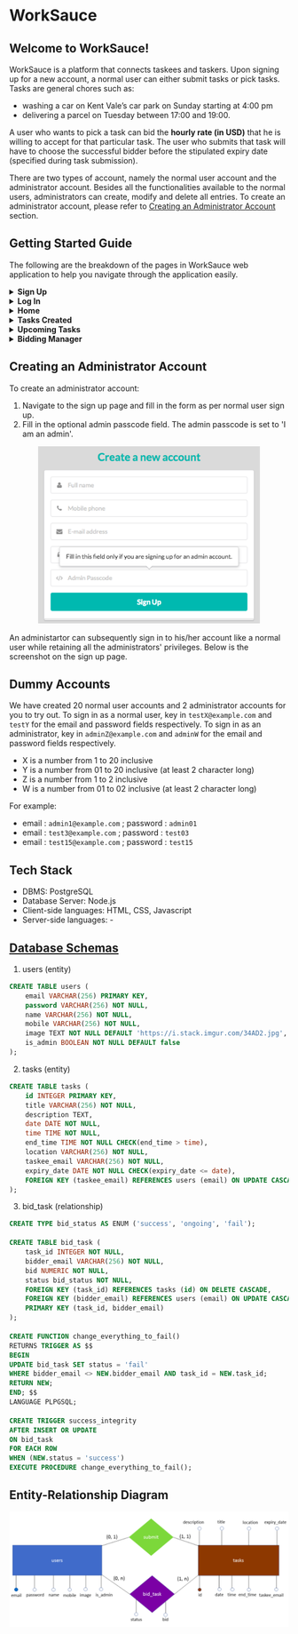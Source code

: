 # WorkSauce

## Welcome to WorkSauce!

WorkSauce is a platform that connects taskees and taskers. Upon signing up for a new account, 
a normal user can either submit tasks or pick tasks. Tasks are general chores such as:
* washing a car on Kent Vale’s car park on Sunday starting at 4:00 pm
* delivering a parcel on Tuesday between 17:00 and 19:00. 

A user who wants to pick a task can bid the **hourly rate (in USD)** that he is willing to 
accept for that particular task. The user who submits that task will have to choose the 
successful bidder before the stipulated expiry date (specified during task submission).

There are two types of account, namely the normal user account and the administrator account. 
Besides all the functionalities available to the normal users, administrators can create, 
modify and delete all entries. To create an administrator account, please refer to 
[Creating an Administrator Account](#Creating-an-Administrator-Account) section.

## Getting Started Guide

The following are the breakdown of the pages in WorkSauce web application to help you navigate
through the application easily.

<details>
<summary><b>Sign Up</b></summary>
<br>
<p align="center">
  <img width="400" src="https://github.com/CS2102-Group29/WorkSauce/blob/master/screenshots/Sign_Up.png">
</p>
To sign up, simply fill in all the details required (shown in the figure above). The admin
passcode field can be left blank. It should only be filled in when creating an administrator 
accoun. There will be an alert message if you are trying to sign up using an already existing 
email address.
<br>
</details>

<details>
<summary><b>Log In</b></summary>
<br>
<p align="center">
  <img width="400" src="https://github.com/CS2102-Group29/WorkSauce/blob/master/screenshots/Log_In.png">
</p>
To log in, fill in the email and password field shown above.
<br>
</details>

<details>
<summary><b>Home</b></summary>
<br>
<p align="center">
  <img width="400" src="https://github.com/CS2102-Group29/WorkSauce/blob/master/screenshots/Home.png">
</p>
The home page shows all the tasks submitted by all the users. You can filter the tasks by using
the search bar on the top left hand corner of the screen.

Click on the name of the taskee to see his/her profile.

Click on the task title (the one following `Need help with`) to see the task details and bid
for the task.

Note that you will be able to see all the tasks you have submitted, but you will not be able 
to bid for those tasks.
<br>
</details>

<details>
<summary><b>Tasks Created</b></summary>
<br>
<p align="center">
  <img width="400" src="https://github.com/CS2102-Group29/WorkSauce/blob/master/screenshots/Tasks_Created.png">
</p>

You will be able to see all the tasks you have submitted here. You can click on the `Edit` and 
`Delete` buttons to edit and delete the task respectively. Note that you will not be able to
edit or delete tasks that have passed.

You will also be able to see all the bidders who are interested in the tasks. You can choose a
successful bidder by using the toggle button beside the name of the bidder, and click accept.
<br>
</details>

<details>
<summary><b>Upcoming Tasks</b></summary>
<br>
<p align="center">
  <img width="400" src="https://github.com/CS2102-Group29/WorkSauce/blob/master/screenshots/Upcoming_Tasks.png">
</p>

This is where you can see all the tasks you have successfully bidded and have yet to complete.
<br>
</details>

<details>
<summary><b>Bidding Manager</b></summary>
<br>
<p align="center">
  <img width="400" src="https://github.com/CS2102-Group29/WorkSauce/blob/master/screenshots/Bidding_Manager.png">
</p>

Bidding Manager collates all your bids in one place, whether they are successful, unsuccessful,
or still ongoing. 

For the ongoing bids, you can easily modify your bids from this page. You can
also see the lowest bid for the task so far. Note that the tasker is one who eventually
decides the successful bidder (which may or may not be based on the bids placed).

You can click on the task title or taskee name to see their details.
</details>
 
## Creating an Administrator Account

To create an administrator account:
1. Navigate to the sign up page and fill in the form as per normal user sign up. 
2. Fill in the optional admin passcode field. The admin passcode is set to 'I am an admin'. 

<p align="center">
  <img width="400" src="https://github.com/CS2102-Group29/WorkSauce/blob/master/screenshots/Admin_Passcode.png">
</p>

An administartor can subsequently sign in to his/her account like a normal user while 
retaining all the administrators' privileges. Below is the screenshot on the sign up page.

## Dummy Accounts

We have created 20 normal user accounts and 2 administrator accounts for you to try out.
To sign in as a normal user, key in `testX@example.com` and `testY` for the email and
password fields respectively.  To sign in as an administrator, key in `adminZ@example.com` and
`adminW` for the email and password fields respectively.

* X is a number from 1 to 20 inclusive
* Y is a number from 01 to 20 inclusive (at least 2 character long)
* Z is a number from 1 to 2 inclusive
* W is a number from 01 to 02 inclusive (at least 2 character long)

For example:

* email : `admin1@example.com` ; password : `admin01`
* email : `test3@example.com` ; password : `test03`
* email : `test15@example.com` ; password : `test15`

## Tech Stack

* DBMS: PostgreSQL
* Database Server: Node.js
* Client-side languages: HTML, CSS, Javascript
* Server-side languages: -

## [Database Schemas](data/schema.sql)

1. users (entity)
```sql
CREATE TABLE users (
    email VARCHAR(256) PRIMARY KEY,
    password VARCHAR(256) NOT NULL,
    name VARCHAR(256) NOT NULL,
    mobile VARCHAR(256) NOT NULL,
    image TEXT NOT NULL DEFAULT 'https://i.stack.imgur.com/34AD2.jpg',
    is_admin BOOLEAN NOT NULL DEFAULT false
);
```

2. tasks (entity)
```sql
CREATE TABLE tasks (
    id INTEGER PRIMARY KEY,
    title VARCHAR(256) NOT NULL,
    description TEXT,
    date DATE NOT NULL,
    time TIME NOT NULL,
    end_time TIME NOT NULL CHECK(end_time > time),
    location VARCHAR(256) NOT NULL,
    taskee_email VARCHAR(256) NOT NULL,
    expiry_date DATE NOT NULL CHECK(expiry_date <= date),
    FOREIGN KEY (taskee_email) REFERENCES users (email) ON UPDATE CASCADE
);
```

3. bid_task (relationship)
```sql
CREATE TYPE bid_status AS ENUM ('success', 'ongoing', 'fail');

CREATE TABLE bid_task (
    task_id INTEGER NOT NULL,
    bidder_email VARCHAR(256) NOT NULL,
    bid NUMERIC NOT NULL,
    status bid_status NOT NULL,
    FOREIGN KEY (task_id) REFERENCES tasks (id) ON DELETE CASCADE,
    FOREIGN KEY (bidder_email) REFERENCES users (email) ON UPDATE CASCADE,
    PRIMARY KEY (task_id, bidder_email)
);

CREATE FUNCTION change_everything_to_fail()
RETURNS TRIGGER AS $$
BEGIN
UPDATE bid_task SET status = 'fail'
WHERE bidder_email <> NEW.bidder_email AND task_id = NEW.task_id;
RETURN NEW;
END; $$
LANGUAGE PLPGSQL;

CREATE TRIGGER success_integrity
AFTER INSERT OR UPDATE
ON bid_task
FOR EACH ROW
WHEN (NEW.status = 'success')
EXECUTE PROCEDURE change_everything_to_fail();
```

## Entity-Relationship Diagram

<p align="center">
  <img width="800" src="https://github.com/CS2102-Group29/WorkSauce/blob/master/screenshots/ER_Diagram.png">
</p>
